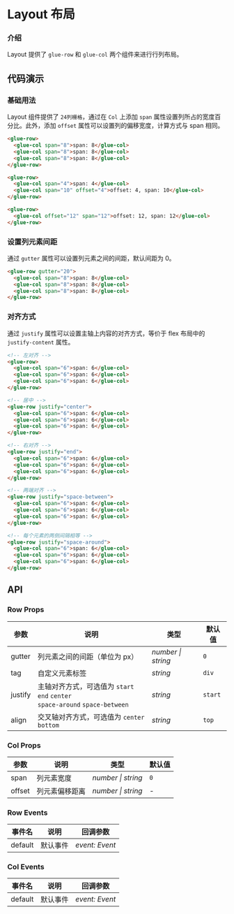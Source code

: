 # Layout 布局

### 介绍

Layout 提供了 `glue-row` 和 `glue-col` 两个组件来进行行列布局。

## 代码演示

### 基础用法

Layout 组件提供了 `24列栅格`，通过在 `Col` 上添加 `span` 属性设置列所占的宽度百分比。此外，添加 `offset` 属性可以设置列的偏移宽度，计算方式与 span 相同。

```html
<glue-row>
  <glue-col span="8">span: 8</glue-col>
  <glue-col span="8">span: 8</glue-col>
  <glue-col span="8">span: 8</glue-col>
</glue-row>

<glue-row>
  <glue-col span="4">span: 4</glue-col>
  <glue-col span="10" offset="4">offset: 4, span: 10</glue-col>
</glue-row>

<glue-row>
  <glue-col offset="12" span="12">offset: 12, span: 12</glue-col>
</glue-row>
```

### 设置列元素间距

通过 `gutter` 属性可以设置列元素之间的间距，默认间距为 0。

```html
<glue-row gutter="20">
  <glue-col span="8">span: 8</glue-col>
  <glue-col span="8">span: 8</glue-col>
  <glue-col span="8">span: 8</glue-col>
</glue-row>
```

### 对齐方式

通过 `justify` 属性可以设置主轴上内容的对齐方式，等价于 flex 布局中的 `justify-content` 属性。

```html
<!-- 左对齐 -->
<glue-row>
  <glue-col span="6">span: 6</glue-col>
  <glue-col span="6">span: 6</glue-col>
  <glue-col span="6">span: 6</glue-col>
</glue-row>

<!-- 居中 -->
<glue-row justify="center">
  <glue-col span="6">span: 6</glue-col>
  <glue-col span="6">span: 6</glue-col>
  <glue-col span="6">span: 6</glue-col>
</glue-row>

<!-- 右对齐 -->
<glue-row justify="end">
  <glue-col span="6">span: 6</glue-col>
  <glue-col span="6">span: 6</glue-col>
  <glue-col span="6">span: 6</glue-col>
</glue-row>

<!-- 两端对齐 -->
<glue-row justify="space-between">
  <glue-col span="6">span: 6</glue-col>
  <glue-col span="6">span: 6</glue-col>
  <glue-col span="6">span: 6</glue-col>
</glue-row>

<!-- 每个元素的两侧间隔相等 -->
<glue-row justify="space-around">
  <glue-col span="6">span: 6</glue-col>
  <glue-col span="6">span: 6</glue-col>
  <glue-col span="6">span: 6</glue-col>
</glue-row>
```

## API

### Row Props

| 参数    | 说明                                                                             | 类型               | 默认值  |
|---------|--------------------------------------------------------------------------------|--------------------|---------|
| gutter  | 列元素之间的间距（单位为 px）                                                      | _number \| string_ | `0`     |
| tag     | 自定义元素标签                                                                   | _string_           | `div`   |
| justify | 主轴对齐方式，可选值为 `start` `end` `center` <br> `space-around` `space-between` | _string_           | `start` |
| align   | 交叉轴对齐方式，可选值为 `center` `bottom`                                        | _string_           | `top`   |

### Col Props

| 参数   | 说明           | 类型               | 默认值 |
|--------|--------------|--------------------|--------|
| span   | 列元素宽度     | _number \| string_ | `0`    |
| offset | 列元素偏移距离 | _number \| string_ | -      |

### Row Events

| 事件名  | 说明     | 回调参数       |
|---------|--------|----------------|
| default | 默认事件 | _event: Event_ |

### Col Events

| 事件名  | 说明     | 回调参数       |
|---------|--------|----------------|
| default | 默认事件 | _event: Event_ |
